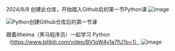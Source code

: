 2024/8/8 创建此仓库，开始踏入Github后的第一节Python课
![image](https://github.com/user-attachments/assets/61527354-7350-4c15-b2e6-ec191cc4089b)

![Python创建Github仓库后的第一节课](https://github.com/user-attachments/assets/869c3aa4-2d53-46bf-87a1-2f2e95e01f35)


跟着itheima（黑马程序员）一起学习 Python（https://www.bilibili.com/video/BV1qW4y1a7fU?p=1）
![image](https://github.com/user-attachments/assets/8ee0420d-1230-4969-abba-6a4eac1d4625)
